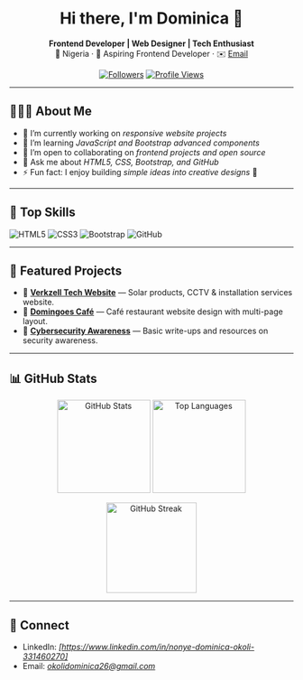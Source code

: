 <h1 align="center">Hi there, I'm Dominica 👋</h1>

<p align="center">
  <b>Frontend Developer | Web Designer | Tech Enthusiast</b><br/>
  📍 Nigeria · 💼 Aspiring Frontend Developer · ✉️ <a href="mailto:okolidominica26@gmail.com">Email</a>
</p>

<p align="center">
  <a href="https://github.com/okolidominica26-sys.io?tab=followers"><img alt="Followers" src="https://img.shields.io/github/followers/okolidominica26-sys.io?style=flat&label=Followers"></a>
  <a href="https://github.com/okolidominica26-sys.io"><img alt="Profile Views" src="https://komarev.com/ghpvc/?username=okolidominica26-sys.io&style=flat"></a>
</p>

---

## 👩🏽‍💻 About Me
- 🔭 I’m currently working on *responsive website projects*  
- 🌱 I’m learning *JavaScript and Bootstrap advanced components*  
- 🤝 I’m open to collaborating on *frontend projects and open source*  
- 💬 Ask me about *HTML5, CSS, Bootstrap, and GitHub*  
- ⚡ Fun fact: I enjoy building *simple ideas into creative designs* 🎨  

---

## 🧰 Top Skills
![HTML5](https://img.shields.io/badge/HTML5-–-E34F26?logo=html5&logoColor=white&labelColor=E34F26)
![CSS3](https://img.shields.io/badge/CSS3-–-1572B6?logo=css3&logoColor=white&labelColor=1572B6)
![Bootstrap](https://img.shields.io/badge/Bootstrap-–-7952B3?logo=bootstrap&logoColor=white&labelColor=7952B3)
![GitHub](https://img.shields.io/badge/GitHub-–-181717?logo=github&logoColor=white&labelColor=181717)

---

## 📌 Featured Projects
- 🚀 **[Verkzell Tech Website](https://github.com/okolidominica26-sys.iononyeproject/verkzell-tech)** — Solar products, CCTV & installation services website.  
- 🥧 **[Domingoes Café](https://github.com/okolidominica26-sys.iononyeproject/domingoes-cafe)** — Café restaurant website design with multi-page layout.  
- 🔐 **[Cybersecurity Awareness](https://github.com/okolidominica26-sys.iononyeproject/cybersecurity)** — Basic write-ups and resources on security awareness.  

---

## 📊 GitHub Stats
<p align="center">
  <img height="165" src="https://github-readme-stats.vercel.app/api?username=okolidominica26-sys.iononyeproject&show_icons=true&hide_title=true" alt="GitHub Stats"/>
  <img height="165" src="https://github-readme-stats.vercel.app/api/top-langs/?username=okolidominica26-sys.iononyeproject&layout=compact" alt="Top Languages"/>
</p>

<p align="center">
  <img height="160" src="https://streak-stats.demolab.com?user=okolidominica26-sys.io" alt="GitHub Streak"/>
</p>

---

## 🤝 Connect
- LinkedIn: *[https://www.linkedin.com/in/nonye-dominica-okoli-331460270]*  
- Email: *okolidominica26@gmail.com*   
